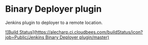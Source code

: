 # Binary Deployer plugin

Jenkins plugin to deployer to a remote location.

[![Build Status](https://alecharp.ci.cloudbees.com/buildStatus/icon?job=Public/Jenkins Binary Deployer plugin/master)](https://alecharp.ci.cloudbees.com/job/Public/job/Jenkins%20Binary%20Deployer%20plugin/job/master/)

